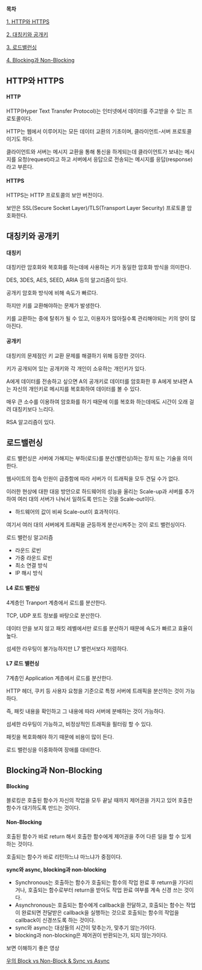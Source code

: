 <strong>목차</strong>

[1. HTTP와 HTTPS](#HTTP와-HTTPS)

[2. 대칭키와 공개키](#대칭키와-공개키)

[3. 로드밸런싱](#로드밸런싱)

[4. Blocking과 Non-Blocking](#Blocking과-Non-Blocking)



## HTTP와 HTTPS

<h4>HTTP</h4>

HTTP(Hyper Text Transfer Protocol)는 인터넷에서 데이터를 주고받을 수 있는 프로토콜이다.

HTTP는 웹에서 이루어지는 모든 데이터 교환의 기초이며, 클라이언트-서버 프로토콜이기도 하다.

클라이언트와 서버는 메시지 교환을 통해 통신을 하게되는데 클라이언트가 보내는 메시지를 요청(request)라고 하고 서버에서 응답으로 전송되는 메시지를 응답(response)라고 부른다.



<h4>HTTPS</h4>

HTTPS는 HTTP 프로토콜의 보안 버전이다.

보안은 SSL(Secure Socket Layer)/TLS(Transport Layer Security) 프로토콜 암호화한다.





## 대칭키와 공개키

<h4>대칭키</h4>

대칭키란 암호화와 복호화를 하는데에 사용하는 키가 동일한 암호화 방식을 의미한다.

DES, 3DES, AES, SEED, ARIA 등의 알고리즘이 있다.

공개키 암호화 방식에 비해 속도가 빠르다.

하지만 키를 교환해야하는 문제가 발생한다.

키를 교환하는 중에 탈취가 될 수 있고, 이용자가 많아질수록 관리해야되는 키의 양이 많아진다.



<h4>공개키</h4>

대칭키의 문제점인 키 교환 문제를 해결하기 위해 등장한 것이다.

키가 공개되어 있는 공개키와 각 개인이 소유하는 개인키가 있다.

A에게 데이터를 전송하고 싶으면 A의 공개키로 데이터를 암호화한 후 A에게 보내면 A는 자신의 개인키로 메시지를 복호화하여 데이터를 볼 수 있다.

매우 큰 소수를 이용하여 암호화를 하기 때문에 이를 복호화 하는데에도 시간이 오래 걸려 대칭키보다 느리다.

RSA 알고리즘이 있다.





## 로드밸런싱

로드 밸런싱은 서버에 가해지는 부하(로드)를 분산(밸런싱)하는 장치 또는 기술을 의미한다.

웹사이트의 접속 인원이 급증함에 따라 서버가 이 트래픽을 모두 견딜 수가 없다.

이러한 현상에 대한 대응 방안으로 하드웨어의 성능을 올리는 Scale-up과 서버를 추가하여 여러 대의 서버가 나눠서 일하도록 만드는 것을 Scale-out이다.

- 하드웨어의 값이 비싸 Scale-out이 효과적이다.

여기서 여러 대의 서버에게 트래픽을 균등하게 분산시켜주는 것이 로드 밸런싱이다.



로드 밸런싱 알고리즘

- 라운드 로빈
- 가중 라운드 로빈
- 최소 연결 방식
- IP 해시 방식



<h4>L4 로드 밸런싱</h4>

4계층인 Tranport 계층에서 로드를 분산한다.

TCP, UDP 포트 정보를 바탕으로 분산한다.

데이터 안을 보지 않고 패킷 레벨에서만 로드를 분산하기 때문에 속도가 빠르고 효율이 높다.

섬세한 라우팅이 불가능하지만 L7 밸런서보다 저렴하다.



<h4>L7 로드 밸런싱</h4>

7계층인 Application 계층에서 로드를 분산한다.

HTTP 헤더, 쿠키 등 사용자 요청을 기준으로 특정 서버에 트래픽을 분산하는 것이 가능하다.

즉, 패킷 내용을 확인하고 그 내용에 따라 서버에 분배하는 것이 가능하다.

섬세한 라우팅이 가능하고, 비정상적인 트래픽을 필터링 할 수 있다.

패킷을 복호화해야 하기 때문에 비용이 많이 든다.

로드 밸런싱을 이중화하여 장애를 대비한다.





## Blocking과 Non-Blocking

<h4>Blocking</h4>

블로킹은 호출된 함수가 자신의 작업을 모두 끝날 때까지 제어권을 가지고 있어 호출한 함수가 대기하도록 만드는 것이다.

<h4>Non-Blocking</h4>

호출된 함수가 바로 return 해서 호출한 함수에게 제어권을 주어 다른 일을 할 수 있게 하는 것이다.

호출되는 함수가 바로 리턴하느냐 마느냐가 중점이다.



<strong>sync와 async, blocking과 non-blocking</strong>

- Synchronous는 호출하는 함수가 호출되는 함수의 작업 완료 후 return을 기다리거나, 호출되는 함수로부터 return을 받아도 작업 완료 여부를 계속 신경 쓰는 것이다.
- Asynchronous는 호출되는 함수에게 callback을 전달하고, 호출되는 함수는 작업이 완료되면 전달받은 callback을 실행하는 것으로 호출되는 함수의 작업을 callback이 신경쓰도록 하는 것이다.
- sync와 async는 대상들의 시간이 맞추는가, 맞추기 않는가이다.
- blocking과 non-blocking은 제어권이 반환되는가, 되지 않는가이다.



보면 이해하기 좋은 영상

[우의 Block vs Non-Block & Sync vs Async](https://www.youtube.com/watch?v=IdpkfygWIMk)